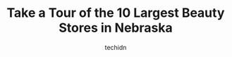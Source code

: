 ---
layout: ampstory
image: https://i0.wp.com/paketmu.com/wp-content/uploads/2023/06/ebony-2-ivory-beauty-supplies-0-in-nebraska-1686371102.jpeg?resize=640,853
author: techidn
featured: false
description: Explore the diverse Beauty Store scene in Nebraska, home to an incredible selection of 10 establishments catering to every taste. Whether youre in search of iconic favorites or undiscovered
title: Take a Tour of the 10 Largest Beauty Stores in Nebraska
cover:
   title: Take a Tour of the 10 Largest Beauty Stores in Nebraska
   subtitle: RICKPATE
   background: https://paketmu.com/wp-content/uploads/2023/06/ebony-2-ivory-beauty-supplies-0-in-nebraska-1686371102.jpeg

pages: 
 - layout: thirds
   top: <h1>#1 MID-K Beauty Supply</h1>
   bottom: "<p>The manager Jonathan Lee is the worst Micro manager ever. He hovers over the employees when they are trying to help the customers find things. If the employees are too ni</p>"
   background: https://paketmu.com/wp-content/uploads/2023/06/ebony-2-ivory-beauty-supplies-1-in-nebraska-1686371104.jpeg
   backgroundblur: true
 - layout: thirds
   top: <h1>#2 Lee Beauty Supply</h1>
   bottom: "<p>What a horrible experience today. I went to the store and was told I only had 7 minutes before they closed. I looked around for a couple of minutes but didnt see anythin</p>"
   background: https://paketmu.com/wp-content/uploads/2023/06/ebony-2-ivory-beauty-supplies-2-in-nebraska-1686371105.jpeg
   cta:
      link: https://paketmu.com/take-a-tour-of-the-10-largest-beauty-stores-in-nebraska/
      text: Take a Tour of the 10 Largest Beauty Stores in Nebraska
 - layout: thirds
   top: <h1>#3 Ulta Beauty</h1>
   bottom: "<p>I went in looking for a place to get my hair dyed in a peekaboo look,  I met Angelique and she sat down with me and went over what it would entail and everything.  She wa</p>"
   background: https://paketmu.com/wp-content/uploads/2023/06/ebony-2-ivory-beauty-supplies-3-in-nebraska-1686371106.jpeg
   cta:
      link: https://paketmu.com/take-a-tour-of-the-10-largest-beauty-stores-in-nebraska/
      text: Take a Tour of the 10 Largest Beauty Stores in Nebraska
 - layout: thirds
   top: <h1>#4 Mid-K Beauty Supply</h1>
   bottom: "<p>3048 Ames Ave, Omaha, NE 68111, United States</p>"
   background: https://images.unsplash.com/photo-1599422314077-f4dfdaa4cd09?ixlib=rb-4.0.3&ixid=MnwxMjA3fDB8MHxwaG90by1wYWdlfHx8fGVufDB8fHx8&auto=format&fit=crop&w=640&h=853&q=80
   cta:
      link: https://paketmu.com/take-a-tour-of-the-10-largest-beauty-stores-in-nebraska/
      text: Take a Tour of the 10 Largest Beauty Stores in Nebraska
 - layout: thirds
   top: <h1>#5 Lush Cosmetics</h1>
   bottom: "<p>17305 Davenport St, Omaha, NE 68118, United States</p>"
   background: https://images.unsplash.com/photo-1615749413727-825b59a857b5?ixlib=rb-4.0.3&ixid=MnwxMjA3fDB8MHxwaG90by1wYWdlfHx8fGVufDB8fHx8&auto=format&fit=crop&w=640&h=853&q=80
   cta:
      link: https://paketmu.com/take-a-tour-of-the-10-largest-beauty-stores-in-nebraska/
      text: Take a Tour of the 10 Largest Beauty Stores in Nebraska
 - layout: thirds
   top: <h1>#6 Lee Beauty Supply</h1>
   bottom: "<p>633 N 46th St, Omaha, NE 68132, United States</p>"
   background: https://images.unsplash.com/photo-1608411404720-c8f0417bcdba?ixlib=rb-4.0.3&ixid=MnwxMjA3fDB8MHxwaG90by1wYWdlfHx8fGVufDB8fHx8&auto=format&fit=crop&w=640&h=853&q=80
   cta:
      link: https://paketmu.com/take-a-tour-of-the-10-largest-beauty-stores-in-nebraska/
      text: Take a Tour of the 10 Largest Beauty Stores in Nebraska
 - layout: thirds
   top: <h1>#7 SEPHORA</h1>
   bottom: "<p>17101 Davenport St, Omaha, NE 68118, United States</p>"
   background: https://images.unsplash.com/photo-1496096265110-f83ad7f96608?ixlib=rb-4.0.3&ixid=MnwxMjA3fDB8MHxwaG90by1wYWdlfHx8fGVufDB8fHx8&auto=format&fit=crop&w=640&h=853&q=80
   cta:
      link: https://paketmu.com/take-a-tour-of-the-10-largest-beauty-stores-in-nebraska/
      text: Take a Tour of the 10 Largest Beauty Stores in Nebraska
 - layout: thirds
   middle: Continue reading...
   background: https://images.unsplash.com/photo-1515405295579-ba7b45403062?ixlib=rb-4.0.3&ixid=MnwxMjA3fDB8MHxwaG90by1wYWdlfHx8fGVufDB8fHx8&auto=format&fit=crop&w=640&h=853&q=80
   cta:
      link: https://paketmu.com/take-a-tour-of-the-10-largest-beauty-stores-in-nebraska/
      text: Take a Tour of the 10 Largest Beauty Stores in Nebraska
      
---